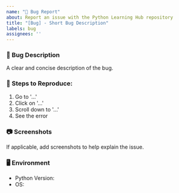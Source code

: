 ```yaml
---
name: "🐞 Bug Report"
about: Report an issue with the Python Learning Hub repository
title: "[Bug] - Short Bug Description"
labels: bug
assignees: ''
---
```


### 🐞 Bug Description
A clear and concise description of the bug.

### 📌 Steps to Reproduce:
1. Go to '...'
2. Click on '...'
3. Scroll down to '...'
4. See the error

### 📷 Screenshots
If applicable, add screenshots to help explain the issue.

### 🖥️ Environment
- Python Version:
- OS:
